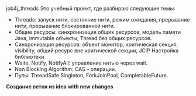 job4j_threads
Это учебный проект, где разбираю следующие темы:

* Threads: запуск нити, состояние нити, режим ожидания, прерывание нити, прерывание блокированной нити.
* Общие ресурсы: синхронизация общих ресурсов, модель памяти Java, immutable объекты, Thread без общих ресурсов.
* Синхронизация ресурсов: объект монитор, критическая секция, visibility, общий ресурс вне критической секции, JCIP Настройка библиотеки
* Waite, Notify, NotifyAll: управление нитью через wait.
* Non Blocking Algorithm: CAS - операции.
* Пулы: ThreadSafe Singleton, ForkJoinPool, CompletableFuture.

**Создание ветки из idea** **with new changes**